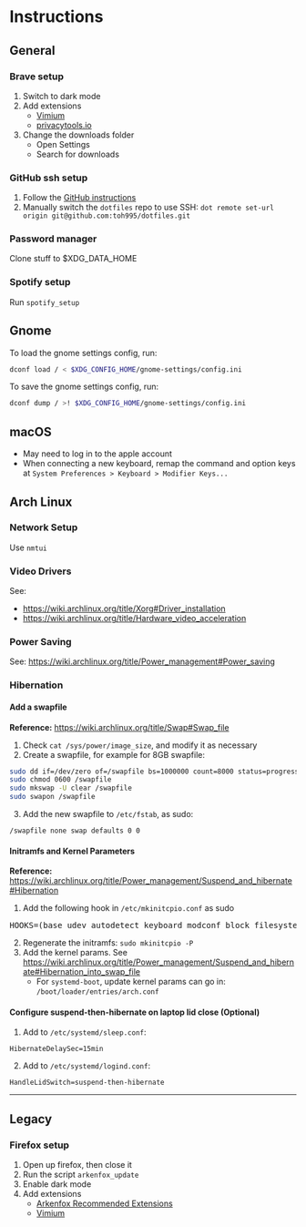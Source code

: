 # Instructions

## General

### Brave setup

1. Switch to dark mode
2. Add extensions
   - [Vimium](https://chrome.google.com/webstore/detail/vimium/dbepggeogbaibhgnhhndojpepiihcmeb?hl=en)
   - [privacytools.io](https://www.privacytools.io/#browser-addons)
3. Change the downloads folder
   - Open Settings
   - Search for downloads

### GitHub ssh setup

1. Follow the [GitHub instructions](https://docs.github.com/en/authentication/connecting-to-github-with-ssh/generating-a-new-ssh-key-and-adding-it-to-the-ssh-agent)
2. Manually switch the `dotfiles` repo to use SSH: `dot remote set-url origin git@github.com:toh995/dotfiles.git`

### Password manager
Clone stuff to $XDG_DATA_HOME

### Spotify setup

Run `spotify_setup`

## Gnome
To load the gnome settings config, run:
```bash
dconf load / < $XDG_CONFIG_HOME/gnome-settings/config.ini
```

To save the gnome settings config, run:
```bash
dconf dump / >! $XDG_CONFIG_HOME/gnome-settings/config.ini
```

## macOS

- May need to log in to the apple account
- When connecting a new keyboard, remap the command and option keys at `System Preferences > Keyboard > Modifier Keys...`

## Arch Linux

### Network Setup

Use `nmtui`


### Video Drivers

See:

- https://wiki.archlinux.org/title/Xorg#Driver_installation
- https://wiki.archlinux.org/title/Hardware_video_acceleration

### Power Saving

See: https://wiki.archlinux.org/title/Power_management#Power_saving

### Hibernation

#### Add a swapfile

**Reference:** https://wiki.archlinux.org/title/Swap#Swap_file

1. Check `cat /sys/power/image_size`, and modify it as necessary
2. Create a swapfile, for example for 8GB swapfile:

```bash
sudo dd if=/dev/zero of=/swapfile bs=1000000 count=8000 status=progress
sudo chmod 0600 /swapfile
sudo mkswap -U clear /swapfile
sudo swapon /swapfile
```

3. Add the new swapfile to `/etc/fstab`, as sudo:

```
/swapfile none swap defaults 0 0
```

#### Initramfs and Kernel Parameters

**Reference:** https://wiki.archlinux.org/title/Power_management/Suspend_and_hibernate#Hibernation

1. Add the following hook in `/etc/mkinitcpio.conf` as sudo
<pre>
HOOKS=(base udev autodetect keyboard modconf block filesystems <b>resume</b> fsck)
</pre>
2. Regenerate the initramfs: `sudo mkinitcpio -P`
3. Add the kernel params. See https://wiki.archlinux.org/title/Power_management/Suspend_and_hibernate#Hibernation_into_swap_file
   - For `systemd-boot`, update kernel params can go in: `/boot/loader/entries/arch.conf`

#### Configure suspend-then-hibernate on laptop lid close (Optional)

1. Add to `/etc/systemd/sleep.conf`:

```
HibernateDelaySec=15min
```

2. Add to `/etc/systemd/logind.conf`:

```
HandleLidSwitch=suspend-then-hibernate
```

---

## Legacy

### Firefox setup

1. Open up firefox, then close it
2. Run the script `arkenfox_update`
3. Enable dark mode
4. Add extensions
   - [Arkenfox Recommended Extensions](https://github.com/arkenfox/user.js/wiki/4.1-Extensions)
   - [Vimium](https://addons.mozilla.org/en-GB/firefox/addon/vimium-ff/)
